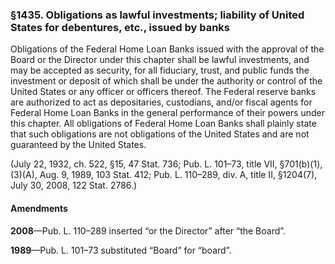 ### §1435. Obligations as lawful investments; liability of United States for debentures, etc., issued by banks ###

Obligations of the Federal Home Loan Banks issued with the approval of the Board or the Director under this chapter shall be lawful investments, and may be accepted as security, for all fiduciary, trust, and public funds the investment or deposit of which shall be under the authority or control of the United States or any officer or officers thereof. The Federal reserve banks are authorized to act as depositaries, custodians, and/or fiscal agents for Federal Home Loan Banks in the general performance of their powers under this chapter. All obligations of Federal Home Loan Banks shall plainly state that such obligations are not obligations of the United States and are not guaranteed by the United States.

(July 22, 1932, ch. 522, §15, 47 Stat. 736; Pub. L. 101–73, title VII, §701(b)(1), (3)(A), Aug. 9, 1989, 103 Stat. 412; Pub. L. 110–289, div. A, title II, §1204(7), July 30, 2008, 122 Stat. 2786.)

#### Amendments ####

**2008**—Pub. L. 110–289 inserted “or the Director” after “the Board”.

**1989**—Pub. L. 101–73 substituted “Board” for “board”.